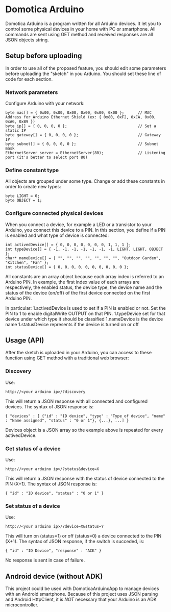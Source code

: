 # Domotica Arduino
Domotica Arduino is a program written for all Arduino devices.
It let you to control some physical devices in your home with PC or smartphone. All commands are sent using GET method and received responses are all JSON objects string.

## Setup before uploading
In order to use all of the proposed feature, you should edit some parameters before uploading the "sketch" in you Arduino. You should set these line of code for each section.

### Network parameters
Configure Arduino with your network:

    byte mac[] = { 0x00, 0x00, 0x00, 0x00, 0x00, 0x00 };      // MAC Address for Arduino Ethernet Shield (ex: { 0x80, 0xF2, 0xCA, 0x00, 0xA6, 0xB9 })
    byte ip[] = { 0, 0, 0, 0 };                               // Set a static IP
    byte gateway[] = { 0, 0, 0, 0 };                          // Gateway IP
    byte subnet[] = { 0, 0, 0, 0 };                           // Subnet mask
    EthernetServer server = EthernetServer(80);               // Listening port (it's better to select port 80)

### Define constant type
All objects are grouped under some type. Change or add these constants in order to create new types:

    byte LIGHT = 0;
    byte OBJECT = 1;

### Configure connected physical devices
When you connect a device, for example a LED or a transistor to your Arduino, you connect this device to a PIN. In this section, you define if a PIN is enabled and what type of device is connected:

    int activedDevice[] = { 0, 0, 0, 0, 0, 0, 0, 1, 1, 1 };
    int typeDevice[] = { -1, -1, -1, -1, -1, -1, -1, LIGHT, LIGHT, OBJECT };
    char* nameDevice[] = { "", "", "", "", "", "", "", "Outdoor Garden", "Kitchen", "Fan" };
    int statusDevice[] = { 0, 0, 0, 0, 0, 0, 0, 0, 0, 0 };

All constants are an array object because each array index is referred to an Arduino PIN. In example, the first index value of each arrays are respectively, the enabled status, the device type, the device name and the status of the device (on/off) of the first device connected on the first Arduino PIN.

In particular:
1.activedDevice is used to set if a PIN is enabled or not. Set the PIN to 1 to enable digitalWrite OUTPUT on that PIN.
1.typeDevice set for that device under which type it should be classified
1.nameDevice is the device name
1.statusDevice represents if the device is turned on or off

## Usage (API)
After the sketch is uploaded in your Arduino, you can access to these function using GET method with a traditional web browser:

### Discovery
Use:

    http://<your arduino ip>/?discovery

This will return a JSON response with all connected and configured devices. The syntax of JSON response is:
    
    { "devices" : [ {"id" : "ID device", "type" : "Type of device", "name" : "Name assigned", "status" : "0 or 1"}, {...}, ...] }

Devices object is a JSON array so the example above is repeated for every activedDevice.

### Get status of a device
Use:
    
    http://<your arduino ip>/?status&device=X

This will return a JSON response with the status of device connected to the PIN (X+1). The syntax of JSON response is:

    { "id" : "ID device", "status" : "0 or 1" }

### Set status of a device
Use:

    http://<your arduino ip>/?device=X&status=Y

This will turn on (status=1) or off (status=0) a device connected to the PIN (X+1). The syntax of JSON response, if the switch is succeded, is:

    { "id" : "ID Device", "response" : "ACK" }

No response is sent in case of failure.

## Android device (without ADK)
This project could be used with DomoticaArduinoApp to manage devices with an Android smartphone. Because of this project uses JSON parsing and Android HttpClient, it is *NOT* necessary that your Arduino is an ADK microcontroller.
